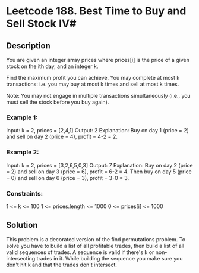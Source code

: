 # Leetcode 188. Best Time to Buy and Sell Stock IV#

## Description ##
You are given an integer array prices where prices[i] is the price of a given stock on the ith day, and an integer k.

Find the maximum profit you can achieve. You may complete at most k transactions: i.e. you may buy at most k times and sell at most k times.

Note: You may not engage in multiple transactions simultaneously (i.e., you must sell the stock before you buy again).

 

### Example 1: ###

Input: k = 2, prices = [2,4,1]
Output: 2
Explanation: Buy on day 1 (price = 2) and sell on day 2 (price = 4), profit = 4-2 = 2.


### Example 2: ###

Input: k = 2, prices = [3,2,6,5,0,3]
Output: 7
Explanation: Buy on day 2 (price = 2) and sell on day 3 (price = 6), profit = 6-2 = 4. Then buy on day 5 (price = 0) and sell on day 6 (price = 3), profit = 3-0 = 3.
 

### Constraints: ###

1 <= k <= 100
1 <= prices.length <= 1000
0 <= prices[i] <= 1000

## Solution ##

This problem is a decorated version of the find permutations problem.   To solve you have to build a list of all profitable trades, then build a list of all valid sequences of trades.  A sequence is valid if there's k or non-intersecting trades in it.  While building the sequence you make sure you don't hit k and that the trades don't intersect.

